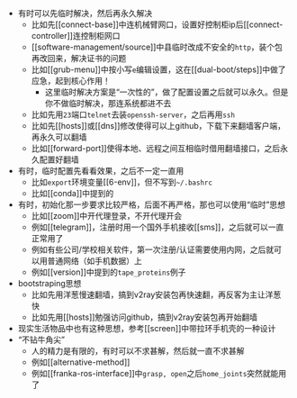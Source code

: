 - 有时可以先临时解决，然后再永久解决
  - 比如先[[connect-base]]中连机械臂网口，设置好控制柜ip后[[connect-controller]]连控制柜网口
  - [[software-management/source]]中县临时改成不安全的`http`，装个包再改回来，解决证书的问题
  - 比如[[grub-menu]]中按小写`e`编辑设置，这在[[dual-boot/steps]]中做了应急，起到核心作用！
    - 这里临时解决方案是“一次性的”，做了配置设置之后就可以永久。但是你不做临时解决，那连系统都进不去
  - 比如先用`23`端口`telnet`去装`openssh-server`，之后再用`ssh`
  - 比如先[[hosts]]或[[dns]]修改使得可以上github，下载下来翻墙客户端，再永久可以翻墙
  - 比如[[forward-port]]使得本地、远程之间互相临时借用翻墙接口，之后永久配置好翻墙
- 有时，临时配置先看看效果，之后不一定一直用
  - 比如`export`环境变量[[6-env]]，但不写到`~/.bashrc`
  - 比如[[conda]]中提到的
- 有时，初始化那一步要求比较严格，后面不再严格，那也可以使用“临时”思想
  - 比如[[zoom]]中开代理登录，不开代理开会
  - 例如[[telegram]]，注册时用一个国外手机接收[[sms]]，之后就可以一直正常用了
  - 例如有些公司/学校相关软件，第一次注册/认证需要使用内网，之后就可以用普通网络（如手机数据）上
  - 例如[[version]]中提到的`tape_proteins`例子
- bootstraping思想
  - 比如先用洋葱慢速翻墙，搞到v2ray安装包再快速翻，再反客为主让洋葱快
  - 比如先用[[hosts]]勉强访问github，搞到v2ray安装包再开始翻墙
- 现实生活物品中也有这种思想，参考[[screen]]中带拉环手机壳的一种设计
- “不钻牛角尖”
  - 人的精力是有限的，有时可以不求甚解，然后就一直不求甚解
  - 例如[[alternative-method]]
  - 例如[[franka-ros-interface]]中`grasp, open`之后`home_joints`突然就能用了